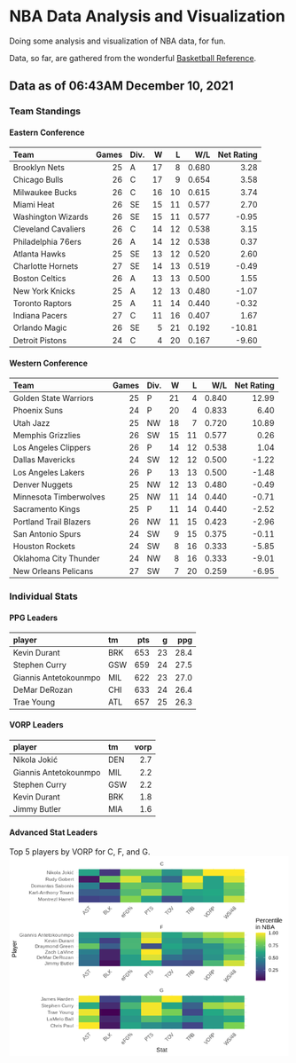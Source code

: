 # NBA Data Analysis and Visualization

Doing some analysis and visualization of NBA data, for fun.

Data, so far, are gathered from the wonderful [Basketball
Reference](https://www.basketball-reference.com/).

## Data as of 06:43AM December 10, 2021

### Team Standings

#### Eastern Conference

| Team                | Games | Div. |  W |  L |   W/L | Net Rating |
| :------------------ | ----: | :--- | -: | -: | ----: | ---------: |
| Brooklyn Nets       |    25 | A    | 17 |  8 | 0.680 |       3.28 |
| Chicago Bulls       |    26 | C    | 17 |  9 | 0.654 |       3.58 |
| Milwaukee Bucks     |    26 | C    | 16 | 10 | 0.615 |       3.74 |
| Miami Heat          |    26 | SE   | 15 | 11 | 0.577 |       2.70 |
| Washington Wizards  |    26 | SE   | 15 | 11 | 0.577 |     \-0.95 |
| Cleveland Cavaliers |    26 | C    | 14 | 12 | 0.538 |       3.15 |
| Philadelphia 76ers  |    26 | A    | 14 | 12 | 0.538 |       0.37 |
| Atlanta Hawks       |    25 | SE   | 13 | 12 | 0.520 |       2.60 |
| Charlotte Hornets   |    27 | SE   | 14 | 13 | 0.519 |     \-0.49 |
| Boston Celtics      |    26 | A    | 13 | 13 | 0.500 |       1.55 |
| New York Knicks     |    25 | A    | 12 | 13 | 0.480 |     \-1.07 |
| Toronto Raptors     |    25 | A    | 11 | 14 | 0.440 |     \-0.32 |
| Indiana Pacers      |    27 | C    | 11 | 16 | 0.407 |       1.67 |
| Orlando Magic       |    26 | SE   |  5 | 21 | 0.192 |    \-10.81 |
| Detroit Pistons     |    24 | C    |  4 | 20 | 0.167 |     \-9.60 |

#### Western Conference

| Team                   | Games | Div. |  W |  L |   W/L | Net Rating |
| :--------------------- | ----: | :--- | -: | -: | ----: | ---------: |
| Golden State Warriors  |    25 | P    | 21 |  4 | 0.840 |      12.99 |
| Phoenix Suns           |    24 | P    | 20 |  4 | 0.833 |       6.40 |
| Utah Jazz              |    25 | NW   | 18 |  7 | 0.720 |      10.89 |
| Memphis Grizzlies      |    26 | SW   | 15 | 11 | 0.577 |       0.26 |
| Los Angeles Clippers   |    26 | P    | 14 | 12 | 0.538 |       1.04 |
| Dallas Mavericks       |    24 | SW   | 12 | 12 | 0.500 |     \-1.22 |
| Los Angeles Lakers     |    26 | P    | 13 | 13 | 0.500 |     \-1.48 |
| Denver Nuggets         |    25 | NW   | 12 | 13 | 0.480 |     \-0.49 |
| Minnesota Timberwolves |    25 | NW   | 11 | 14 | 0.440 |     \-0.71 |
| Sacramento Kings       |    25 | P    | 11 | 14 | 0.440 |     \-2.52 |
| Portland Trail Blazers |    26 | NW   | 11 | 15 | 0.423 |     \-2.96 |
| San Antonio Spurs      |    24 | SW   |  9 | 15 | 0.375 |     \-0.11 |
| Houston Rockets        |    24 | SW   |  8 | 16 | 0.333 |     \-5.85 |
| Oklahoma City Thunder  |    24 | NW   |  8 | 16 | 0.333 |     \-9.01 |
| New Orleans Pelicans   |    27 | SW   |  7 | 20 | 0.259 |     \-6.95 |

### Individual Stats

#### PPG Leaders

| player                | tm  | pts |  g |  ppg |
| :-------------------- | :-- | --: | -: | ---: |
| Kevin Durant          | BRK | 653 | 23 | 28.4 |
| Stephen Curry         | GSW | 659 | 24 | 27.5 |
| Giannis Antetokounmpo | MIL | 622 | 23 | 27.0 |
| DeMar DeRozan         | CHI | 633 | 24 | 26.4 |
| Trae Young            | ATL | 657 | 25 | 26.3 |

#### VORP Leaders

| player                | tm  | vorp |
| :-------------------- | :-- | ---: |
| Nikola Jokić          | DEN |  2.7 |
| Giannis Antetokounmpo | MIL |  2.2 |
| Stephen Curry         | GSW |  2.2 |
| Kevin Durant          | BRK |  1.8 |
| Jimmy Butler          | MIA |  1.6 |

#### Advanced Stat Leaders

Top 5 players by VORP for C, F, and G.
![](README_files/figure-gfm/README-unnamed-chunk-7-1.png)<!-- -->
